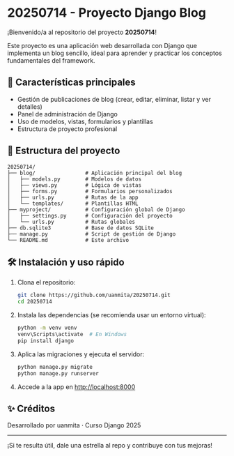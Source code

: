 # 20250714 - Proyecto Django Blog

¡Bienvenido/a al repositorio del proyecto **20250714**!

Este proyecto es una aplicación web desarrollada con Django que implementa un blog sencillo, ideal para aprender y practicar los conceptos fundamentales del framework.

## 🚀 Características principales

- Gestión de publicaciones de blog (crear, editar, eliminar, listar y ver detalles)
- Panel de administración de Django
- Uso de modelos, vistas, formularios y plantillas
- Estructura de proyecto profesional

## 📁 Estructura del proyecto

```
20250714/
├── blog/                # Aplicación principal del blog
│   ├── models.py        # Modelos de datos
│   ├── views.py         # Lógica de vistas
│   ├── forms.py         # Formularios personalizados
│   ├── urls.py          # Rutas de la app
│   └── templates/       # Plantillas HTML
├── myproject/           # Configuración global de Django
│   ├── settings.py      # Configuración del proyecto
│   └── urls.py          # Rutas globales
├── db.sqlite3           # Base de datos SQLite
├── manage.py            # Script de gestión de Django
└── README.md            # Este archivo
```

## 🛠️ Instalación y uso rápido

1. Clona el repositorio:
   ```bash
   git clone https://github.com/uanmita/20250714.git
   cd 20250714
   ```
2. Instala las dependencias (se recomienda usar un entorno virtual):
   ```bash
   python -m venv venv
   venv\Scripts\activate  # En Windows
   pip install django
   ```
3. Aplica las migraciones y ejecuta el servidor:
   ```bash
   python manage.py migrate
   python manage.py runserver
   ```
4. Accede a la app en [http://localhost:8000](http://localhost:8000)

## ✨ Créditos

Desarrollado por uanmita · Curso Django 2025

---
¡Si te resulta útil, dale una estrella al repo y contribuye con tus mejoras!
